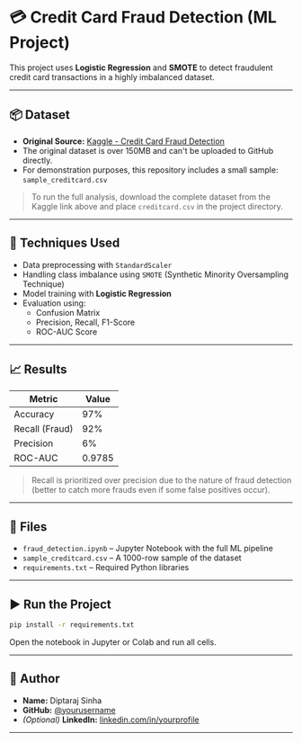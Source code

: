 
# 💳 Credit Card Fraud Detection (ML Project)

This project uses **Logistic Regression** and **SMOTE** to detect fraudulent credit card transactions in a highly imbalanced dataset.

---

## 📦 Dataset

- **Original Source:** [Kaggle - Credit Card Fraud Detection](https://www.kaggle.com/datasets/mlg-ulb/creditcardfraud)
- The original dataset is over 150MB and can't be uploaded to GitHub directly.
- For demonstration purposes, this repository includes a small sample: `sample_creditcard.csv`

> To run the full analysis, download the complete dataset from the Kaggle link above and place `creditcard.csv` in the project directory.

---

## 🧠 Techniques Used

- Data preprocessing with `StandardScaler`
- Handling class imbalance using `SMOTE` (Synthetic Minority Oversampling Technique)
- Model training with **Logistic Regression**
- Evaluation using:
  - Confusion Matrix
  - Precision, Recall, F1-Score
  - ROC-AUC Score

---

## 📈 Results

| Metric         | Value     |
|----------------|-----------|
| Accuracy       | 97%       |
| Recall (Fraud) | 92%       |
| Precision      | 6%        |
| ROC-AUC        | 0.9785    |

> Recall is prioritized over precision due to the nature of fraud detection (better to catch more frauds even if some false positives occur).

---

## 📁 Files

- `fraud_detection.ipynb` – Jupyter Notebook with the full ML pipeline
- `sample_creditcard.csv` – A 1000-row sample of the dataset
- `requirements.txt` – Required Python libraries

---

## ▶️ Run the Project

```bash
pip install -r requirements.txt
```

Open the notebook in Jupyter or Colab and run all cells.

---

## 🧠 Author

- **Name:** Diptaraj Sinha  
- **GitHub:** [@yourusername](https://github.com/yourusername)  
- *(Optional)* **LinkedIn:** [linkedin.com/in/yourprofile](https://linkedin.com/in/yourprofile)

---
